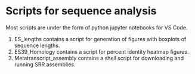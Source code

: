 # Scripts for sequence analysis

Most scripts are under the form of python jupyter notebooks for VS Code.

1. ES_lengths contains a script for generation of figures with boxplots of sequence lengths.
2. ES39_Homology contains a script for percent identity heatmap figures.
3. Metatranscript_assembly contains a shell script for downloading and running SRR assemblies.
